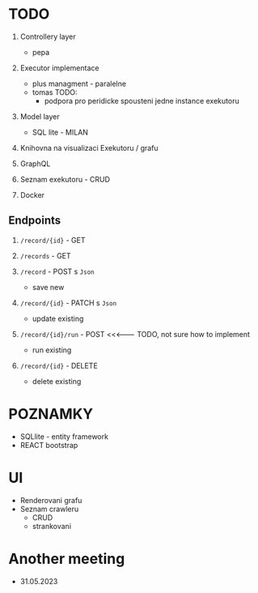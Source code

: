 # TODO

1. Controllery layer

   - pepa

1. Executor implementace

   - plus managment - paralelne
   - tomas
   TODO:
		* podpora pro peridicke spousteni jedne instance exekutoru

1. Model layer

   - SQL lite - MILAN

1. Knihovna na visualizaci Exekutoru / grafu

1. GraphQL

1. Seznam exekutoru - CRUD

1. Docker

## Endpoints

1. `/record/{id}` - GET

1. `/records` - GET

1. `/record` - POST s `Json`

   - save new

1. `/record/{id}` - PATCH s `Json`

   - update existing

1. `/record/{id}/run` - POST  <<<--- TODO, not sure how to implement

   - run existing

1. `/record/{id}` - DELETE
	 
	- delete existing

# POZNAMKY

- SQLlite - entity framework
- REACT bootstrap

# UI
- Renderovani grafu
- Seznam crawleru
	- CRUD
	- strankovani

# Another meeting

- 31.05.2023
